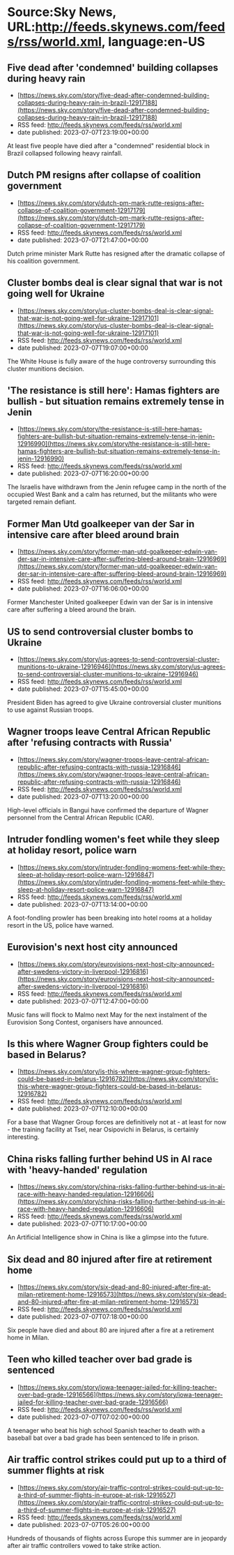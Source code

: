 # Source:Sky News, URL:http://feeds.skynews.com/feeds/rss/world.xml, language:en-US

## Five dead after 'condemned' building collapses during heavy rain
 - [https://news.sky.com/story/five-dead-after-condemned-building-collapses-during-heavy-rain-in-brazil-12917188](https://news.sky.com/story/five-dead-after-condemned-building-collapses-during-heavy-rain-in-brazil-12917188)
 - RSS feed: http://feeds.skynews.com/feeds/rss/world.xml
 - date published: 2023-07-07T23:19:00+00:00

At least five people have died after a "condemned" residential block in Brazil collapsed following heavy rainfall.

## Dutch PM resigns after collapse of coalition government
 - [https://news.sky.com/story/dutch-pm-mark-rutte-resigns-after-collapse-of-coalition-government-12917179](https://news.sky.com/story/dutch-pm-mark-rutte-resigns-after-collapse-of-coalition-government-12917179)
 - RSS feed: http://feeds.skynews.com/feeds/rss/world.xml
 - date published: 2023-07-07T21:47:00+00:00

Dutch prime minister Mark Rutte has resigned after the dramatic collapse of his coalition government.

## Cluster bombs deal is clear signal that war is not going well for Ukraine
 - [https://news.sky.com/story/us-cluster-bombs-deal-is-clear-signal-that-war-is-not-going-well-for-ukraine-12917101](https://news.sky.com/story/us-cluster-bombs-deal-is-clear-signal-that-war-is-not-going-well-for-ukraine-12917101)
 - RSS feed: http://feeds.skynews.com/feeds/rss/world.xml
 - date published: 2023-07-07T19:07:00+00:00

The White House is fully aware of the huge controversy surrounding this cluster munitions decision.

## 'The resistance is still here': Hamas fighters are bullish - but situation remains extremely tense in Jenin
 - [https://news.sky.com/story/the-resistance-is-still-here-hamas-fighters-are-bullish-but-situation-remains-extremely-tense-in-jenin-12916990](https://news.sky.com/story/the-resistance-is-still-here-hamas-fighters-are-bullish-but-situation-remains-extremely-tense-in-jenin-12916990)
 - RSS feed: http://feeds.skynews.com/feeds/rss/world.xml
 - date published: 2023-07-07T16:20:00+00:00

The Israelis have withdrawn from the Jenin refugee camp in the north of the occupied West Bank and a calm has returned, but the militants who were targeted remain defiant.&#160;

## Former Man Utd goalkeeper van der Sar in intensive care after bleed around brain
 - [https://news.sky.com/story/former-man-utd-goalkeeper-edwin-van-der-sar-in-intensive-care-after-suffering-bleed-around-brain-12916969](https://news.sky.com/story/former-man-utd-goalkeeper-edwin-van-der-sar-in-intensive-care-after-suffering-bleed-around-brain-12916969)
 - RSS feed: http://feeds.skynews.com/feeds/rss/world.xml
 - date published: 2023-07-07T16:06:00+00:00

Former Manchester United goalkeeper Edwin van der Sar is in intensive care after suffering a bleed around the brain.

## US to send controversial cluster bombs to Ukraine
 - [https://news.sky.com/story/us-agrees-to-send-controversial-cluster-munitions-to-ukraine-12916946](https://news.sky.com/story/us-agrees-to-send-controversial-cluster-munitions-to-ukraine-12916946)
 - RSS feed: http://feeds.skynews.com/feeds/rss/world.xml
 - date published: 2023-07-07T15:45:00+00:00

President Biden has agreed to give Ukraine controversial cluster munitions to use against Russian troops.

## Wagner troops leave Central African Republic after 'refusing contracts with Russia'
 - [https://news.sky.com/story/wagner-troops-leave-central-african-republic-after-refusing-contracts-with-russia-12916846](https://news.sky.com/story/wagner-troops-leave-central-african-republic-after-refusing-contracts-with-russia-12916846)
 - RSS feed: http://feeds.skynews.com/feeds/rss/world.xml
 - date published: 2023-07-07T13:20:00+00:00

High-level officials in Bangui have confirmed the departure of Wagner personnel from the Central African Republic (CAR).

## Intruder fondling women's feet while they sleep at holiday resort, police warn
 - [https://news.sky.com/story/intruder-fondling-womens-feet-while-they-sleep-at-holiday-resort-police-warn-12916847](https://news.sky.com/story/intruder-fondling-womens-feet-while-they-sleep-at-holiday-resort-police-warn-12916847)
 - RSS feed: http://feeds.skynews.com/feeds/rss/world.xml
 - date published: 2023-07-07T13:14:00+00:00

A foot-fondling prowler has been breaking into hotel rooms at a holiday resort in the US, police have warned.

## Eurovision's next host city announced
 - [https://news.sky.com/story/eurovisions-next-host-city-announced-after-swedens-victory-in-liverpool-12916816](https://news.sky.com/story/eurovisions-next-host-city-announced-after-swedens-victory-in-liverpool-12916816)
 - RSS feed: http://feeds.skynews.com/feeds/rss/world.xml
 - date published: 2023-07-07T12:47:00+00:00

Music fans will flock to Malmo next May for the next instalment of the Eurovision Song Contest, organisers have announced.

## Is this where Wagner Group fighters could be based in Belarus?
 - [https://news.sky.com/story/is-this-where-wagner-group-fighters-could-be-based-in-belarus-12916782](https://news.sky.com/story/is-this-where-wagner-group-fighters-could-be-based-in-belarus-12916782)
 - RSS feed: http://feeds.skynews.com/feeds/rss/world.xml
 - date published: 2023-07-07T12:10:00+00:00

For a base that Wagner Group forces are definitively not at - at least for now - the training facility at Tsel, near Osipovichi in Belarus, is certainly interesting.

## China risks falling further behind US in AI race with 'heavy-handed' regulation
 - [https://news.sky.com/story/china-risks-falling-further-behind-us-in-ai-race-with-heavy-handed-regulation-12916606](https://news.sky.com/story/china-risks-falling-further-behind-us-in-ai-race-with-heavy-handed-regulation-12916606)
 - RSS feed: http://feeds.skynews.com/feeds/rss/world.xml
 - date published: 2023-07-07T10:17:00+00:00

An Artificial Intelligence show in China is like a glimpse into the future.

## Six dead and 80 injured after fire at retirement home
 - [https://news.sky.com/story/six-dead-and-80-injured-after-fire-at-milan-retirement-home-12916573](https://news.sky.com/story/six-dead-and-80-injured-after-fire-at-milan-retirement-home-12916573)
 - RSS feed: http://feeds.skynews.com/feeds/rss/world.xml
 - date published: 2023-07-07T07:18:00+00:00

Six people have died and about 80 are injured after a fire at a retirement home in Milan.

## Teen who killed teacher over bad grade is sentenced
 - [https://news.sky.com/story/iowa-teenager-jailed-for-killing-teacher-over-bad-grade-12916566](https://news.sky.com/story/iowa-teenager-jailed-for-killing-teacher-over-bad-grade-12916566)
 - RSS feed: http://feeds.skynews.com/feeds/rss/world.xml
 - date published: 2023-07-07T07:02:00+00:00

A teenager who beat his high school Spanish teacher to death with a baseball bat over a bad grade has been sentenced to life in prison.

## Air traffic control strikes could put up to a third of summer flights at risk
 - [https://news.sky.com/story/air-traffic-control-strikes-could-put-up-to-a-third-of-summer-flights-in-europe-at-risk-12916527](https://news.sky.com/story/air-traffic-control-strikes-could-put-up-to-a-third-of-summer-flights-in-europe-at-risk-12916527)
 - RSS feed: http://feeds.skynews.com/feeds/rss/world.xml
 - date published: 2023-07-07T05:26:00+00:00

Hundreds of thousands of flights across Europe this summer are in jeopardy after air traffic controllers vowed to take strike action.

